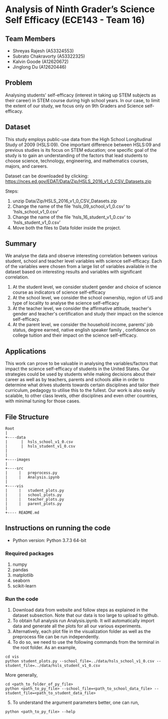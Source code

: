 # Analysis of Ninth Grader’s Science Self Efficacy (ECE143 - Team 16)

## Team Members
- Shreyas Rajesh (A53324553)
- Subrato Chakravorty (A53322325)
- Kalvin Goode (A12620672)
- Jinglong Du (A12620446)

## Problem
Analysing students' self-efficacy (interest in taking up STEM subjects as their career) in STEM course during high school years.
In our case, to limit the extent of our study, we focus only on 9th Graders and Science self-efficacy.

## Dataset

This study employs public-use data from the High School Longitudinal Study of 2009 (HSLS:09). One important difference
between HSLS:09 and previous studies is its focus on STEM education; one specific goal of the study is to gain an understanding of the factors that lead students to choose science, technology, engineering, and mathematics courses, majors, and careers. 

Dataset can be downloaded by clicking: https://nces.ed.gov/EDAT/Data/Zip/HSLS_2016_v1_0_CSV_Datasets.zip

Steps:
1. unzip Data/Zip/HSLS_2016_v1_0_CSV_Datasets.zip
2. Change the name of the file 'hsls_09_school_v1_0.csv' to 'hsls_school_v1_0.csv'
3. Change the name of the file 'hsls_16_student_v1_0.csv' to 'hsls_student_v1_0.csv'
4. Move both the files to Data folder inside the project.



## Summary
We analyse the data and observe interesting correlation between various student, school and teacher level variables with science self-efficacy. Each of the variables were chosen from a large list of variables available in the dataset based on interesting results and variables with significant correlation.

1. At the student level, we consider student gender and choice of science course as indicators of science self-efficacy
2. At the school level, we consider the school ownership, region of US and type of locality to analyse the science self-efficacy
3. At the teacher level, we consider the affirmative attitude, teacher's gender and teacher's certification and study their impact on the science self-efficacy. 
4. At the parent level, we consider the household income, parents' job status, degree earned, native english speaker family , confidence on college tuition and their impact on the science self-efficacy.

## Applications
This work can prove to be valuable in analysing the variables/factors that impact the science self-efficacy of students in the United States. Our strategies could be used by students while making decisions about their career as well as by teachers, parents and schools alike in order to determine what drives students towards certain disciplines and tailor their curriculum, pedagogy to utilise this to the fullest. Our work is also easily scalable, to other class levels, other disciplines and even other countries, with minimal tuning for those cases.  

## File Structure
```
Root
|
+----data
|      |  hsls_school_v1_0.csv
|      |  hsls_student_v1_0.csv
|
|
+----images
|
+----src
|     |   preprocess.py
|     |   Analysis.ipynb
|
+----vis
|     |   student_plots.py
|     |   school_plots.py
|     |   teacher_plots.py
|     |   parent_plots.py
|
+---- README.md

```

## Instructions on running the code

* Python version: Python 3.7.3 64-bit
### Required packages

1. numpy
1. pandas
2. matplotlib
3. seaborn
4. scikit-learn

### Run the code

1. Download data from website and follow steps as explained in the dataset subsection. Note that our data is too large to upload to github.
2. To obtain full analysis run Analysis.ipynb. It will automatically import data and generate all the plots for all our various experiments.
3. Alternatively, each plot file in the visualization folder as well as the preprocess file can be run independently.
4. To do so, we need to use the following commands from the terminal in the root folder. As an example,
```
cd vis
python student_plots.py --school_file=../data/hsls_school_v1_0.csv --student_file=../data/hsls_student_v1_0.csv
```
More generally, 
```
cd <path_to_folder_of_py_file>
python <path_to_py_file> --school_file=<path_to_school_data_file> --student_file=<path_to_student_data_file>
```
5. To understand the argument parameters better, one can run,
```
python <path_to_py_file> --help
```

